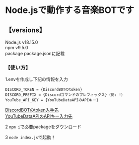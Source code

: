 # Node.jsで動作する音楽BOTです

## 【versions】
Node.js v18.15.0  
npm v9.5.0  
package package.jsonに記載

### 【使い方】
1.envを作成し下記の情報を入力
```
DISCORD_TOKEN = {DiscordBOTのtoken}
DISCORD_PREFIX = {Discordコマンドのプレフィックス}（例: !）
YouTube_API_KEY = {YouTubeDataAPIのAPIキー}
```
[DiscordBOTのtoken入手先](https://discord.dev)  
[YouTubeDataAPIのAPIキー入力先](https://console.cloud.google.com/apis/api/youtube.googleapis.com/)

2 ```npm i```で必要packageをダウンロード

3 ```node index.js```で起動！